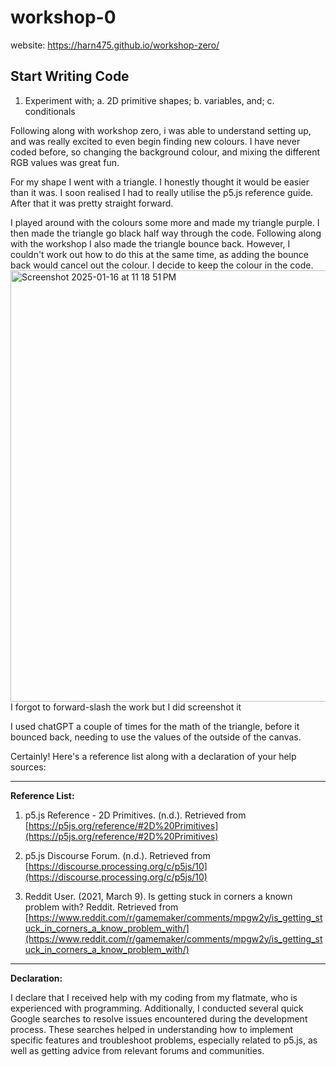 # workshop-0 <br />
website: https://harn475.github.io/workshop-zero/
## Start Writing Code

1. Experiment with;
  a. 2D primitive shapes;
  b. variables, and;
  c. conditionals

Following along with workshop zero, i was able to understand setting up, and was really excited to even begin finding new colours. 
I have never coded before, so changing the background colour, and mixing the different RGB values was great fun. 

For my shape I went with a triangle. I honestly thought it would be easier than it was. I soon realised I had to really utilise the p5.js reference guide. After that it was pretty straight forward. 

I played around with the colours some more and made my triangle purple. I then made the triangle go black half way through the code. Following along with the workshop I also made the triangle bounce back. However, I couldn't work out how to do this at the same time, as adding the bounce back would cancel out the colour. I decide to keep the colour in the code. <br />
<img width="690" alt="Screenshot 2025-01-16 at 11 18 51 PM" src="https://github.com/user-attachments/assets/591208a9-fc98-407c-9964-d3d55804f706" /> <br />
I forgot to forward-slash the work but I did screenshot it

I used chatGPT a couple of times for the math of the triangle, before it bounced back, needing to use the values of the outside of the canvas. 

Certainly! Here's a reference list along with a declaration of your help sources:

---

**Reference List:**

1. p5.js Reference - 2D Primitives. (n.d.). Retrieved from [https://p5js.org/reference/#2D%20Primitives](https://p5js.org/reference/#2D%20Primitives)
   
2. p5.js Discourse Forum. (n.d.). Retrieved from [https://discourse.processing.org/c/p5js/10](https://discourse.processing.org/c/p5js/10)
   
3. Reddit User. (2021, March 9). Is getting stuck in corners a known problem with? Reddit. Retrieved from [https://www.reddit.com/r/gamemaker/comments/mpgw2y/is_getting_stuck_in_corners_a_know_problem_with/](https://www.reddit.com/r/gamemaker/comments/mpgw2y/is_getting_stuck_in_corners_a_know_problem_with/)

---

**Declaration:**

I declare that I received help with my coding from my flatmate, who is experienced with programming. Additionally, I conducted several quick Google searches to resolve issues encountered during the development process. These searches helped in understanding how to implement specific features and troubleshoot problems, especially related to p5.js, as well as getting advice from relevant forums and communities.
